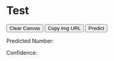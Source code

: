 # Test

<canvas id="canvas"></canvas>
<p>
  <button type="button" id="clear-button">Clear Canvas</button>
  <button type="button" id="imgulr-button">Copy img URL</button>
  <button type="button" id="predict-button">Predict</button>
</p>
<p>Predicted Number: <span id="predicted-number"></span></p>
<p>Confidence: <span id="confidence"></span></p>
<script src="https://cdn.jsdelivr.net/npm/@tensorflow/tfjs@2.0.0/dist/tf.min.js"></script>
<script>
  window.addEventListener("load", () => {
    //HTML elements
    const canvas = document.querySelector("#canvas");
    const context = canvas.getContext("2d");
    const clearButton = document.querySelector("#clear-button");
    const urlButton = document.querySelector("#imgulr-button");
    const predictButton = document.querySelector("#predict-button");
    
    //Loading model
    let model;
    (async function () {
      console.log("Loading model...");
      model = await tf.loadLayersModel("model/model.json");
      console.log("Model loaded...");
    })();
  
    canvas.height = 300;
    canvas.width = 300;

    context.fillStyle = "black";
    context.fillRect(0, 0, canvas.width, canvas.height);

    //variables
    let painting = false;

    function startPosition(e){
      painting = true;
      draw(e);
    }

    function finishPosition(){
      painting = false;
      context.beginPath();
    }
    
    function getMousePos(canvas, e) {
      var rect = canvas.getBoundingClientRect();
      return {
        x: e.clientX - rect.left,
        y: e.clientY - rect.top
      };
    }

    function draw(e){
      if (!painting) return;
      context.lineWidth = 20;
      context.lineCap = "round";
      context.strokeStyle = "white";
      
      var pos = getMousePos(canvas, e)

      context.lineTo(pos.x, pos.y);
      context.stroke();
    }

    function clearCanvas(){
      context.fillStyle = "black";
      context.fillRect(0, 0, canvas.width, canvas.height);
    }

    function copyURL(){
      var pngURL = canvas.toDataURL();
      var inputc = document.body.appendChild(document.createElement("input"));
      inputc.value = pngURL;
      inputc.focus();
      inputc.select();
      document.execCommand('copy');
      inputc.parentNode.removeChild(inputc);
    }
    
    function getImageTensor(canvas, height, width){
      const imageTensor = tf.div(tf.browser.fromPixels(canvas, 1).resizeBilinear([height,width]),tf.scalar(255));
      return imageTensor.reshape([1, height, width, 1]);
    }
  
    function getPrediction(){
      var imgTensor = getImageTensor(canvas, 28, 28);
      const prediction = model.predict(imgTensor);
      prediction.print(true);
      tf.argMax(prediction, 1).print();
    }

    //Event listeners
    canvas.addEventListener("mousedown", startPosition);
    canvas.addEventListener("mouseup", finishPosition);
    canvas.addEventListener("mousemove", draw);
    clearButton.addEventListener("click", clearCanvas);
    urlButton.addEventListener("click", copyURL);
    predictButton.addEventListener("click", getPrediction);
    
  });
</script>
